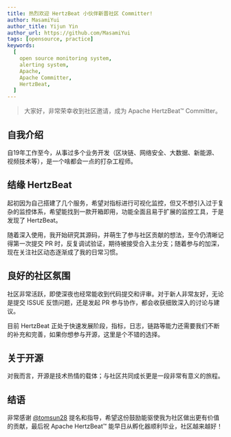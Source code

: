 ```yaml
---
title: 热烈欢迎 HertzBeat 小伙伴新晋社区 Committer!
author: MasamiYui
author_title: Yijun Yin
author_url: https://github.com/MasamiYui
tags: [opensource, practice]
keywords:
  [
    open source monitoring system,
    alerting system,
    Apache,
    Apache Committer,
    HertzBeat,
  ]
---
```


> 大家好，非常荣幸收到社区邀请，成为 Apache HertzBeat™ Committer。

## 自我介绍

自19年工作至今，从事过多个业务开发（区块链、网络安全、大数据、新能源、视频技术等），是一个啥都会一点的打杂工程师。

## 结缘 HertzBeat

起初因为自己搭建了几个服务，希望对指标进行可视化监控，但又不想引入过于复杂的监控体系，希望能找到一款开箱即用，功能全面且易于扩展的监控工具，于是发现了 HertzBeat。

随着深入使用，我开始研究其源码，并萌生了参与社区贡献的想法，至今仍清晰记得第一次提交 PR 时，反复调试验证，期待被接受合入主分支；随着参与的加深，现在关注社区动态逐渐成了我的日常习惯。

## 良好的社区氛围

社区非常活跃，即使深夜也经常能收到代码提交和评审。对于新人非常友好，无论是提交 ISSUE 反馈问题，还是发起 PR 参与协作，都会收获细致深入的讨论与建议。

目前 HertzBeat 正处于快速发展阶段，指标，日志，链路等能力还需要我们不断的补充和完善，如果你想参与开源，这里是个不错的选择。

## 关于开源

对我而言，开源是技术热情的载体；与社区共同成长更是一段非常有意义的旅程。

## 结语

非常感谢 [@tomsun28](https://github.com/tomsun28) 提名和指导，希望这份鼓励能驱使我为社区做出更有价值的贡献，最后祝 Apache HertzBeat™ 能早日从孵化器顺利毕业，社区越来越好！
